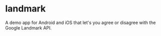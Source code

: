 # landmark
A demo app for Android and iOS that let's you agree or disagree with the Google Landmark API.
